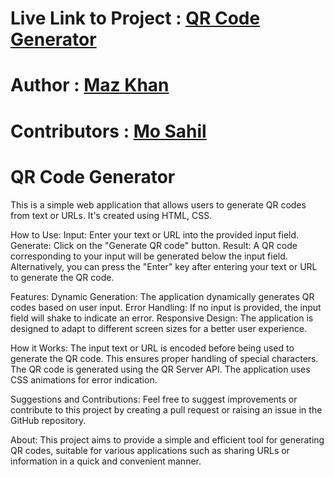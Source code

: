 # Live Link to Project : [QR Code Generator](http://Mazkhan99.github.io)
# Author : [Maz Khan](https://github.com/Mazkhan99)
# Contributors : [Mo Sahil](http://github.com/mo-sahil)

# QR Code Generator
This is a simple web application that allows users to generate QR codes from text or URLs. It's created using HTML, CSS.

How to Use:
Input: Enter your text or URL into the provided input field.
Generate: Click on the "Generate QR code" button.
Result: A QR code corresponding to your input will be generated below the input field.
Alternatively, you can press the "Enter" key after entering your text or URL to generate the QR code.

Features:
Dynamic Generation: The application dynamically generates QR codes based on user input.
Error Handling: If no input is provided, the input field will shake to indicate an error.
Responsive Design: The application is designed to adapt to different screen sizes for a better user experience.

How it Works:
The input text or URL is encoded before being used to generate the QR code. This ensures proper handling of special characters.
The QR code is generated using the QR Server API.
The application uses CSS animations for error indication.

Suggestions and Contributions:
Feel free to suggest improvements or contribute to this project by creating a pull request or raising an issue in the GitHub repository.

About:
This project aims to provide a simple and efficient tool for generating QR codes, suitable for various applications such as sharing URLs or information in a quick and convenient manner.
